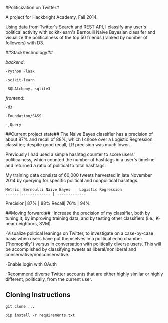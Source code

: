 #Politicization on Twitter#

A project for Hackbright Academy, Fall 2014.

Using data from Twitter's Search and REST API, I classify any user's political activity with scikit-learn's Bernoulli Naive Bayesian classifer and visualize the politicalness of the top 50 friends (ranked by number of followers) with D3.

##Stack/technology##

_backend_:

    -Python Flask

    -scikit-learn

    -SQLAlchemy, sqlite3

_frontend_:

    -d3

    -Foundation/SASS

    -jQuery



##Current project state##
The Naive Bayes classifier has a precision of about 87% and recall of 88%, which I chose over a Logistic Regression classifier; despite good recall, LR precision was much lower.

Previously I had used a simple hashtag counter to score users' politicalness, which counted the number of hashtags in a user's timeline and returned a ratio of political to total hashtags.

My training data consists of 60,000 tweets harvested in late November 2014 by querying for specific political and nonpolitical hashtags.

    Metric| Bernoulli Naive Bayes  | Logistic Regression
    ------|------------- | -------------
 Precision| 87%          |  88%
    Recall| 76%          |  94%

##Moving forward:##
 -Increase the precision of my classifier, both by tuning it, by improving training data, and by testing other classifiers (i.e., K-near neighbors, SVM).

 -Visualize political leanings on Twitter, to investigate on a case-by-case basis when users have put themselves in a political echo chamber ("homophily") versus in conversation with politically diverse users. This will be accomplished by classifying tweets as liberal/nonliberal and conservative/nonconservative.

 -Enable login with OAuth

 -Recommend diverse Twitter accounts that are either highly similar or highly different, politically, from the current user.


## Cloning Instructions ##

    git clone ...

    pip install -r requirements.txt
